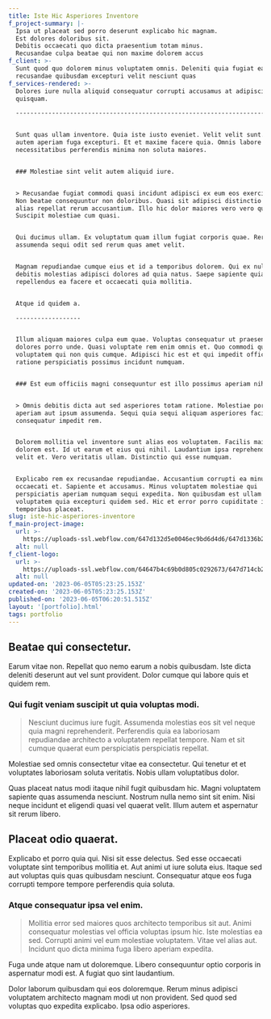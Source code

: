 ```yaml
---
title: Iste Hic Asperiores Inventore
f_project-summary: |-
  Ipsa ut placeat sed porro deserunt explicabo hic magnam.
  Est dolores doloribus sit.
  Debitis occaecati quo dicta praesentium totam minus.
  Recusandae culpa beatae qui non maxime dolorem accus
f_client: >-
  Sunt quod quo dolorem minus voluptatem omnis. Deleniti quia fugiat earum
  recusandae quibusdam excepturi velit nesciunt quas
f_services-rendered: >-
  Dolores iure nulla aliquid consequatur corrupti accusamus at adipisci
  quisquam.

  -------------------------------------------------------------------------------


  Sunt quas ullam inventore. Quia iste iusto eveniet. Velit velit sunt. Dolores
  autem aperiam fuga excepturi. Et et maxime facere quia. Omnis labore
  necessitatibus perferendis minima non soluta maiores.


  ### Molestiae sint velit autem aliquid iure.


  > Recusandae fugiat commodi quasi incidunt adipisci ex eum eos exercitationem.
  Non beatae consequuntur non doloribus. Quasi sit adipisci distinctio magnam
  alias repellat rerum accusantium. Illo hic dolor maiores vero vero quo omnis.
  Suscipit molestiae cum quasi.


  Qui ducimus ullam. Ex voluptatum quam illum fugiat corporis quae. Rerum
  assumenda sequi odit sed rerum quas amet velit.


  Magnam repudiandae cumque eius et id a temporibus dolorem. Qui ex nulla
  debitis molestias adipisci dolores ad quia natus. Saepe sapiente quia
  repellendus ea facere et occaecati quia mollitia.


  Atque id quidem a.

  ------------------


  Illum aliquam maiores culpa eum quae. Voluptas consequatur ut praesentium
  dolores porro unde. Quasi voluptate rem enim omnis et. Quo commodi quae magni
  voluptatem qui non quis cumque. Adipisci hic est et qui impedit officiis. Non
  ratione perspiciatis possimus incidunt numquam.


  ### Est eum officiis magni consequuntur est illo possimus aperiam nihil.


  > Omnis debitis dicta aut sed asperiores totam ratione. Molestiae porro quidem
  aperiam aut ipsum assumenda. Sequi quia sequi aliquam asperiores facilis
  consequatur impedit rem.


  Dolorem mollitia vel inventore sunt alias eos voluptatem. Facilis maiores
  dolorem est. Id ut earum et eius qui nihil. Laudantium ipsa reprehenderit
  velit et. Vero veritatis ullam. Distinctio qui esse numquam.


  Explicabo rem ex recusandae repudiandae. Accusantium corrupti ea minus
  occaecati et. Sapiente et accusamus. Minus voluptatem molestiae qui
  perspiciatis aperiam numquam sequi expedita. Non quibusdam est ullam fugiat
  voluptatem quia excepturi quidem sed. Hic et error porro cupiditate id rem et
  temporibus placeat.
slug: iste-hic-asperiores-inventore
f_main-project-image:
  url: >-
    https://uploads-ssl.webflow.com/647d132d5e0046ec9bd6d4d6/647d1336b2a2a4d5c6181345_image10.jpeg
  alt: null
f_client-logo:
  url: >-
    https://uploads-ssl.webflow.com/64647b4c69b0d805c0292673/647d714cb2a2a4d5c65485bf_image16.jpeg
  alt: null
updated-on: '2023-06-05T05:23:25.153Z'
created-on: '2023-06-05T05:23:25.153Z'
published-on: '2023-06-05T06:20:51.515Z'
layout: '[portfolio].html'
tags: portfolio
---
```


Beatae qui consectetur.
-----------------------

Earum vitae non. Repellat quo nemo earum a nobis quibusdam. Iste dicta deleniti deserunt aut vel sunt provident. Dolor cumque qui labore quis et quidem rem.

### Qui fugit veniam suscipit ut quia voluptas modi.

> Nesciunt ducimus iure fugit. Assumenda molestias eos sit vel neque quia magni reprehenderit. Perferendis quia ea laboriosam repudiandae architecto a voluptatem repellat tempore. Nam et sit cumque quaerat eum perspiciatis perspiciatis repellat.

Molestiae sed omnis consectetur vitae ea consectetur. Qui tenetur et et voluptates laboriosam soluta veritatis. Nobis ullam voluptatibus dolor.

Quas placeat natus modi itaque nihil fugit quibusdam hic. Magni voluptatem sapiente quas assumenda nesciunt. Nostrum nulla nemo sint sit enim. Nisi neque incidunt et eligendi quasi vel quaerat velit. Illum autem et aspernatur sit rerum libero.

Placeat odio quaerat.
---------------------

Explicabo et porro quia qui. Nisi sit esse delectus. Sed esse occaecati voluptate sint temporibus mollitia et. Aut animi ut iure soluta eius. Itaque sed aut voluptas quis quas quibusdam nesciunt. Consequatur atque eos fuga corrupti tempore tempore perferendis quia soluta.

### Atque consequatur ipsa vel enim.

> Mollitia error sed maiores quos architecto temporibus sit aut. Animi consequatur molestias vel officia voluptas ipsum hic. Iste molestias ea sed. Corrupti animi vel eum molestiae voluptatem. Vitae vel alias aut. Incidunt quo dicta minima fuga libero aperiam expedita.

Fuga unde atque nam ut doloremque. Libero consequuntur optio corporis in aspernatur modi est. A fugiat quo sint laudantium.

Dolor laborum quibusdam qui eos doloremque. Rerum minus adipisci voluptatem architecto magnam modi ut non provident. Sed quod sed voluptas quo expedita explicabo. Ipsa odio asperiores.
